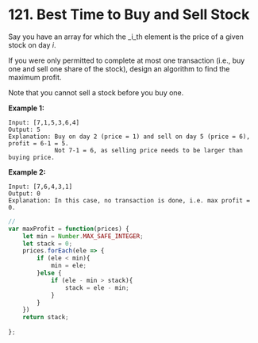 # 121. Best Time to Buy and Sell Stock

Say you have an array for which the _i_th element is the price of a given stock on day _i_.

If you were only permitted to complete at most one transaction \(i.e., buy one and sell one share of the stock\), design an algorithm to find the maximum profit.

Note that you cannot sell a stock before you buy one.

**Example 1:**

```text
Input: [7,1,5,3,6,4]
Output: 5
Explanation: Buy on day 2 (price = 1) and sell on day 5 (price = 6), profit = 6-1 = 5.
             Not 7-1 = 6, as selling price needs to be larger than buying price.
```

**Example 2:**

```text
Input: [7,6,4,3,1]
Output: 0
Explanation: In this case, no transaction is done, i.e. max profit = 0.
```

```javascript
// 
var maxProfit = function(prices) {
    let min = Number.MAX_SAFE_INTEGER;
    let stack = 0;
    prices.forEach(ele => {
        if (ele < min){
            min = ele;
        }else {
            if (ele - min > stack){
                stack = ele - min;
            }
        }
    })
    return stack;
    
};
```

